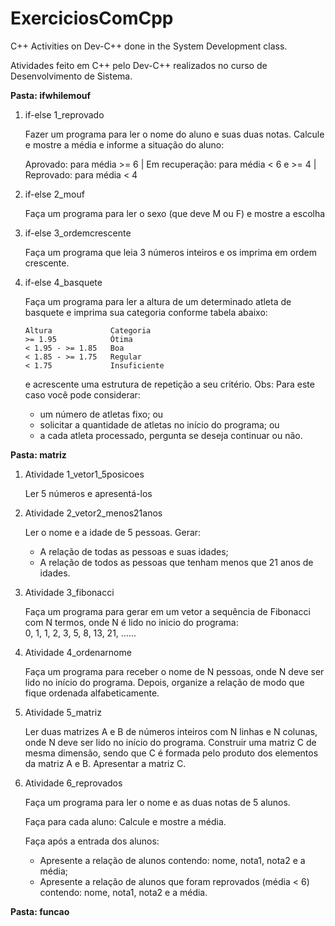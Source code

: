 # ExerciciosComCpp

C++ Activities on Dev-C++ done in the System Development class.

Atividades feito em C++ pelo Dev-C++ realizados no curso de Desenvolvimento de Sistema.



**Pasta: ifwhilemouf**

  1. if-else 1_reprovado 
        
        Fazer um programa para ler o nome do aluno e suas duas notas. Calcule e mostre a média e informe a situação do aluno: 

        Aprovado: para média >= 6 | Em recuperação: para média < 6 e >= 4 | Reprovado: para média < 4  




  2. if-else 2_mouf 
        
        Faça um programa para ler o sexo (que deve M ou F) e mostre a escolha



  3. if-else 3_ordemcrescente 
        
        Faça um programa que leia 3 números inteiros e os imprima em ordem crescente.



  4. if-else 4_basquete
      
        Faça um programa para ler a altura de um determinado atleta de basquete e imprima sua categoria conforme tabela abaixo:
        
         Altura             Categoria
         >= 1.95            Ótima
         < 1.95 - >= 1.85   Boa
         < 1.85 - >= 1.75   Regular
         < 1.75             Insuficiente

        e acrescente uma estrutura de repetição a seu critério. Obs: Para este caso você pode considerar:        
        - um número de atletas fixo; ou        
        - solicitar a quantidade de atletas no início do programa; ou        
        - a cada atleta processado, pergunta se deseja continuar ou não.




**Pasta: matriz**

  1. Atividade 1_vetor1_5posicoes

       Ler 5 números e apresentá-los 


  2. Atividade 2_vetor2_menos21anos

       Ler o nome e a idade de 5 pessoas. Gerar:
       - A relação de todas as pessoas e suas idades;
       - A relação de todos as pessoas que tenham menos que 21 anos de idades.


  3. Atividade 3_fibonacci

        Faça um programa para gerar em um vetor a sequência de Fibonacci com N termos, onde N é lido no inicio do programa:            
        0, 1, 1, 2, 3, 5, 8, 13, 21, ......
   
   
  4. Atividade 4_ordenarnome

       Faça um programa para receber o nome de N pessoas, onde N deve ser lido no início do programa. 
       Depois, organize a relação de modo que fique ordenada alfabeticamente. 
 
  5. Atividade 5_matriz

       Ler duas matrizes A e B de números inteiros com N linhas e N colunas, onde N deve ser lido no início do programa.
       Construir uma matriz C de mesma dimensão, sendo que C é formada pelo produto dos elementos da matriz A e B. Apresentar a matriz C.
 

  6. Atividade 6_reprovados

       Faça um programa para ler o nome e as duas notas de 5 alunos.

       Faça para cada aluno: Calcule e mostre a média.

       Faça após a entrada dos alunos:
        - Apresente a relação de alunos contendo: nome, nota1, nota2 e a média;
        - Apresente a relação de alunos que foram reprovados (média < 6) contendo: nome, nota1, nota2 e a média. 



**Pasta: funcao**
